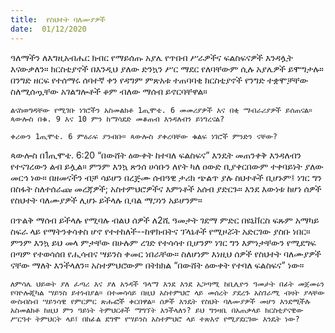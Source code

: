 ```yaml
---
title:  የስህተት ባለሙያዎች
date:  01/12/2020
---
```


ዓለማችን ለእግዚአብሔር ክብር የማይሰጡ አያሌ የጥበብ ሥራዎችና ፍልስፍናዎች እንዳሏት እናውቃለን። ክርስቲያኖች በእንዲህ ያለው ድንኳን ሥር ማደር የለባቸውም ሲሉ አያሌዎች ይሞግታሉ። በንግድ ዘርፍ የተሰማሩ ሰባተኛ ቀን የዳግም ምጽአቱ ተጠባባቂ ክርስቲያኖች የንግድ ተቋሞቻቸው ስለሚሰጧቸው አገልግሎቶች ቆም ብለው ማሰብ ይኖርባቸዋል።

`ልናስወግዳቸው የሚገቡ ነገሮችን አስመልክቶ 1ጢሞቴ. 6 መመሪያዎች እና በቂ ማብራሪያዎች ይሰጠናል። ጳውሎስ በቁ. 9 እና 10 ምን ከማሳደድ መቆጠብ እንዳለብን ይነግረናል?`

`ቀሪውን 1ጢሞቴ. 6 ምዕራፍ ያንብቡ። ጳውሎስ ያቀረባቸው ቁልፍ ነገሮች ምንድን ናቸው?`

ጳውሎስ በ1ጢሞቴ. 6:20 “በውሸት ዕውቀት ከተባለ ፍልስፍና” እንዴት መጠንቀቅ እንዳለብን የተናገረውን ልብ ይሏል። ምንም እንኳ ጽንሰ ሀሳቡን ለየት ካለ ዐውድ ቢያቀርበውም ተቀባይነት ያለው መርኅ ነው። በዘመናችን ብቻ ሳይሆን በረጅሙ  ሰብዓዊ ታሪክ ጭልጥ ያሉ ስህተቶች ቢሆኑም፤ ነገር ግን በስፋት ስለተሰራጩ መረጃዎች; አስተምህሮዎችና እምነቶች አሰብ ያድርጉ። እንደ እውነቱ ከሆነ ሰዎች የስህተት ባለሙያዎች ሊሆኑ ይችላሉ ቢባል ማጋነን አይሆንም።

በጥልቅ ማሰብ ይችላሉ የሚባሉ ብልህ ሰዎች ለ2ሺ ዓመታት ገደማ ምድር በዩኒቨርስ ፍጹም አማካይ ስፍራ ላይ የማትንቀሳቀስ ሆኖ የተተከለች--ከዋክብትና ፕላኔቶች የሚዞሯት አድርገው ያስቡ ነበር። ምንም እንኳ ይህ መላ ምታቸው በሁሉም ረገድ የተሳሳተ ቢሆንም ነገር ግን እምነታቸውን የሚደግፍ በጣም የተወሳሰበ የሒሳብና ሣይንስ ቀመር ነበራቸው። ስለሆነም እነዚህ ሰዎች የስህተት ባለሙያዎች ናቸው ማለት እንችላለን። አስተምህሮውም በትክክል “በውሸት ዕውቀት የተባለ ፍልስፍና” ነው።

`ለምሳሌ ህይወት ያለ ፈጣሪ እና ያለ አንዳች ዓላማ እንደ እንደ አጋጣሚ ከቢሊዮን ዓመታት በፊት መጀመሩን የባዮሎጂካል ሣይንስ ይተነብያል። በተመሳሳይ በዚህ አስተምህሮ ላይ መሰረት ያደረጉ አስገራሚ ብዛት ያላቸው ውስብስብ ሣይንሳዊ የምርምር ጽሑፎች ቀርበዋል። ሰዎች እንዴት የስህት ባለሙያዎች መሆን እንደሚችሉ አስመልክቶ ከዚህ ምን ዓይነት ትምህርቶች ማግኘት እንችላለን? ይህ ግንዛቤ በአጠቃላይ ክርስቲያናዊው ሥርዓተ ትምህርት ላይ፤ በከፊል ደግሞ የሣይንስ አስተምህሮ ላይ ተጽእኖ የሚያደርገው እንዴት ነው?`